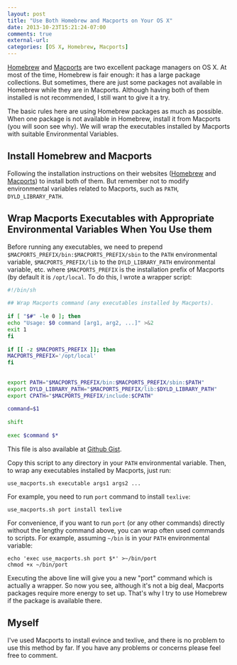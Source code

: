 ```yaml
---
layout: post
title: "Use Both Homebrew and Macports on Your OS X"
date: 2013-10-23T15:21:24-07:00
comments: true
external-url: 
categories: [OS X, Homebrew, Macports]
---
```


[Homebrew][] and [Macports][] are two excellent package managers on OS X. At most of the time, Homebrew is fair enough:
it has a large package collections. But sometimes, there are just some packages not available in Homebrew while they are
in Macports. Although having both of them installed is not recommended, I still want to give it a try.

The basic rules here are using Homebrew packages as much as possible. When one package is not available in Homebrew,
install it from Macports (you will soon see why). We will wrap the executables installed by Macports with suitable
Environmental Variables.

<!-- more -->

## Install Homebrew and Macports

Following the installation instructions on their websites ([Homebrew][] and
[Macports](http://www.macports.org/install.php)) to install both of them. But remember not to modify environmental
variables related to Macports, such as `PATH`, `DYLD_LIBRARY_PATH`.

## Wrap Macports Executables with Appropriate Environmental Variables When You Use them

Before running any executables, we need to prepend `$MACPORTS_PREFIX/bin:$MACPORTS_PREFIX/sbin` to the `PATH`
environmental variable, `$MACPORTS_PREFIX/lib` to the `DYLD_LIBRARY_PATH` environmental variable, etc. where
`$MACPORTS_PREFIX` is the installation prefix of Macports (by default it is `/opt/local`. To do this, I wrote
a wrapper script:

```sh use_macports.sh
#!/bin/sh
 
## Wrap Macports command (any executables installed by Macports).
 
if [ "$#" -le 0 ]; then
echo "Usage: $0 command [arg1, arg2, ...]" >&2
exit 1
fi
 
if [[ -z $MACPORTS_PREFIX ]]; then
MACPORTS_PREFIX='/opt/local'
fi
 
 
export PATH="$MACPORTS_PREFIX/bin:$MACPORTS_PREFIX/sbin:$PATH"
export DYLD_LIBRARY_PATH="$MACPORTS_PREFIX/lib:$DYLD_LIBRARY_PATH"
export CPATH="$MACPORTS_PREFIX/include:$CPATH"
 
command=$1
 
shift
 
exec $command $*
```

This file is also available at [Github Gist](https://gist.github.com/xuhdev/7127799).

Copy this script to any directory in your `PATH` environmental variable. Then, to wrap any executables installed by
Macports, just run:

    use_macports.sh executable args1 args2 ...

For example, you need to run `port` command to install `texlive`:

    use_macports.sh port install texlive

For convenience, if you want to run `port` (or any other commands) directly without the lengthy command above, you can
wrap often used commands to scripts. For example, assuming `~/bin` is in your `PATH` environmental variable:

    echo 'exec use_macports.sh port $*' >~/bin/port
    chmod +x ~/bin/port

Executing the above line will give you a new "port" command which is actually a wrapper. So now you see, although it's
not a big deal, Macports packages require more energy to set up. That's why I try to use Homebrew if the package is
available there.

## Myself

I've used Macports to install evince and texlive, and there is no problem to use this method by far. If you have any
problems or concerns please feel free to comment.

[Homebrew]: http://brew.sh
[Macports]: http://macports.org
